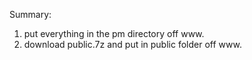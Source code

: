 Summary:
  1. put everything in the pm directory off www.
  1. download public.7z and put in public folder off www.